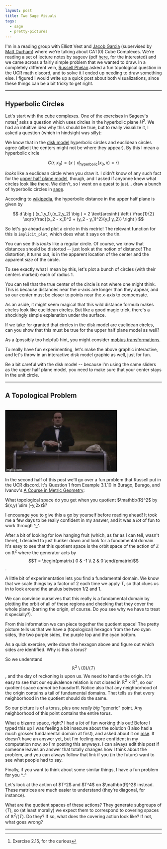 ```yaml
---
layout: post
title: Two Sage Visuals
tags:
  - sage
  - pretty-pictures
---
```


I'm in a reading group with Elliott Vest and [Jacob Garcia][11]
(supervised by [Matt Durham][1]) where we're talking about 
CAT(0) Cube Complexes. We're reading a set of lecture notes 
by sageev (pdf [here][2], for the interested) and we came across
a fairly simple problem that we wanted to draw. In a completely
different vein, [Russell Phelan][3] asked a fun topological question
in the UCR math discord, and to solve it I ended up needing to draw
something else. I figured I would write up a quick post about both
visualizations, since these things can be a bit tricky to get right.

---

## Hyperbolic Circles

Let's start with the cube complexes. One of the exercises in Sageev's 
notes[^sageev-ex] asks a question which uses circles in the hyperbolic
plane $H^2$. We had an intuitive idea why this should be true, but 
to really visualize it, I asked a question (which in hindsight was silly):

We know that in the [disk model][4] hyperbolic circles and euclidean 
circles agree (albeit the centers might not be where they appear). 
By this I mean a hyperbolic circle 

$$C(r,x_0) = \{x \mid d_\text{hyperbolic}(x_0,x) = r \}$$

_looks_ like a euclidean circle when you draw it. I didn't know of any
such fact for the [upper half plane model][5], though, and I asked if
anyonne knew what circles look like there. We didn't, so I went on a
quest to just... draw a bunch of hyperbolic circles in [sage][6].

According to [wikipedia][7], the hyperbolic distance in the upper half plane 
is given by

$$
d \big ( (x_1,y_1),(x_2,y_2) \big ) = 
2 \text{arcsinh} 
\left ( 
\frac{1}{2}
\sqrt{\frac{(x_2 - x_1)^2 + (y_2 - y_1)^2}{y_1 y_2}}
\right )
$$

So let's go ahead and plot a circle in this metric! The relevant function
for this is `implicit_plot`, which does what it says on the tin.

<div class="auto">
<script type="text/x-sage">
x,y = var('x,y')
d(x1,y1,x2,y2) = 2 * arcsinh(1/2 * sqrt(((x2-x1)^2 + (y2-y1)^2) / (y1*y2)))

# plot a circle of radius 1/2 centered at (0,1)
implicit_plot(d(x,y,0,1) - 1/2, (-5,5), (0,5)) 
</script>
</div>

You can see this _looks_ like a regular circle. Of course, we know that
distances should be distorted -- just look at the notion of distance! 
The distortion, it turns out, is in the apparent location of the center
and the apparent _size_ of the circle.

To see exactly what I mean by this, let's plot a bunch of circles 
(with their centers marked) each of radius $1$.

<div class="auto">
<script type="text/x-sage">
x,y = var('x,y')
d(x1,y1,x2,y2) = 2 * arcsinh(1/2 * sqrt(((x2-x1)^2 + (y2-y1)^2) / (y1*y2)))

colors = ["blue", "red", "green", "maroon", "olive", "pink", "silver", "navy"]

def draw_circle(x0,y0,r, c):
    """
    Draw a circle with center (x0,y0), radius r, and color c
    """

    # draw the circle
    p1 = implicit_plot(d(x,y,x0,y0) - r, (-5,5), (0,5), color=c)

    # draw the center
    p2 = point((x0,y0), color=c)

    return p1 + p2

out = Graphics()
for i in range(1,8):
  # draw a sequence of circles, all of radius 1,
  # but with centers moving closer to the x axis
  # (which we think of as a line at infinity)
  out += draw_circle(-3 + i, 1/i, 1, colors[i])

out.show()
</script>
</div>

You can tell that the true center of the circle is not where one might
think. This is because distances near the $x$-axis are longer than they appear, 
and so our center must be closer to points near the $x$-axis to compensate.

<div class=boxed markdown=1>
As an aside, it might seem magical that this wild distance formula makes
circles look like euclidean circles. But like a good magic trick, there's
a shockingly simple explanation under the surface.

If we take for granted that circles in the disk model are euclidean circles,
can you show that this must be true for the upper half plane model as well?

As a (possibly too helpful) hint, you might consider [mobius transformations][8].
</div>

To really have fun experimenting, let's make the above graphic interactive,
and let's throw in an interactive disk model graphic as well, just for fun.

Be a bit careful with the disk model -- because I'm using the same sliders
as the upper half plane model, you need to make sure that your center 
stays in the unit circle.

<div class="sage">
<script type="text/x-sage">

x,y = var('x,y')
dUHP(x1,y1,x2,y2) = 2 * arcsinh(1/2 * sqrt(((x2-x1)^2 + (y2-y1)^2) / (y1*y2)))
dPD(x1,y1,x2,y2) = arccosh(1 + (2 * ((x2-x1)^2 + (y2-y1)^2))/((1 - (x1^2 + y1^2))*(1 - (x2^2 + y2^2))))

@interact
def _(model=selector(['upper half plane', 'poincare disk'], buttons=True),
      x0=slider(-5,5,step_size=0.1, default=0), 
      y0=slider(0.1,5,step_size=0.1, default=1/2), 
      r=slider(0,3,step_size=0.1, default=1)):

  if model == "upper half plane":
    show("Upper Half Plane Circles")

    # draw the circle
    p1 = implicit_plot(dUHP(x,y,x0,y0) - r, (-5,5), (0,5))

    # draw the center
    p2 = point((x0,y0))

    show(p1+p2)
  else:
    show("Poincare Disk Circles")

    # draw the boundary circle of the poincare disk
    p1 = implicit_plot(x^2 + y^2 - 1, (-1.5,1.5), (-1.5,1.5), color="black")

    # draw the circle
    p2 = implicit_plot(dPD(x,y,x0,y0) - r, (-1.5,1.5), (-1.5,1.5))

    # draw the center
    p3 = point((x0,y0))

    show(p1+p2+p3)

</script>
</div>

---

## A Topological Problem

<br>

<img src="/assets/images/two-sage-visuals/completely-different.gif">

In the second half of this post we'll go over a fun problem that Russell
put in the UCR discord. It's Question 1 from Example 3.1.10 in Burago, Burago,
and Ivanov's [A Course in Metric Geometry][9]:

<div class=boxed markdown=1>
  What topological space do you get when you quotient $\mathbb{R}^2$ by
  $(x,y) \sim (-y,2x)$?
</div>

I encourage you to give this a go by yourself before reading ahead! It took
me a few days to be really confident in my answer, and it was a
_lot_ of fun to work through ^_^.

After a bit of looking for low hanging fruit (which, as far as I can tell, 
wasn't there), I decided to just hunker down and look for a fundamental domain.
It's easy to see that this quotient space is the orbit space of the action 
of $\mathbb{Z}$ on $\mathbb{R}^2$ where the generator acts by
$$T = \begin{pmatrix} 0 & -1 \\ 2 & 0 \end{pmatrix}$$.

A little bit of experimentation lets you find a fundamental domain. 
We know that we scale things by a factor of $2$ each time we apply $T$, 
so that clues us in to look around the anulus between $1/2$ and $1$.

<div class="auto">
<script type="text/x-sage">

x,y = var('x,y')
xr = (x,-2,2)
yr = (y,-2,2)

out = Graphics()

# the first anulus
region = [1/4 < x^2 + y^2, x^2 + y^2 < 1, x > 0, y > 0]
out += region_plot(region, xr, yr, incol="purple")

# the second anulus
region = [1/16 < x^2 + y^2, x^2 + y^2 < 1/4, x > 0, y > 0]
out += region_plot(region, xr, yr, incol="cyan")

out.show()
</script>
</div>

We can convince ourselves that this really is a fundamental domain by 
plotting the orbit of all of these regions and checking that they cover the
whole plane 
(barring the origin, of course. Do you see why we have to treat it specially?).

<div class="auto">
<script type="text/x-sage">
x,y = var('x,y')

N = 5
T = matrix([[0,-1],[2,0]])

xr = (x,-2,2)
yr = (y,-2,2)

def drawRegion(n):
    [v1,v2] = T^n * matrix([x,y]).transpose()

    # janky hack mate
    # I have no idea why we need to do this
    v1 = eval(str(v1))
    v2 = eval(str(v2))

    out = Graphics()
    
    # the first anulus
    region = [1/4 < v1^2 + v2^2, v1^2 + v2^2 < 1, v2 > 0, v1 > 0]
    out += region_plot(region, xr, yr, incol="purple")

    # the second anulus
    region = [1/16 < v1^2 + v2^2, v1^2 + v2^2 < 1/4, v2 > 0, v1 > 0]
    out += region_plot(region, xr, yr, incol="cyan")

    return out

out = Graphics()
for n in range(-N,N+1):
    out += drawRegion(n)

out.show()

</script>
</div>

From this information we can piece together the quotient space! 
The pretty picture tells us that we have a (topological) hexagon 
from the two cyan sides, the two purple sides, the purple top and the
cyan bottom. 

<div class=boxed markdown=1>
  As a quick exercise, write down the hexagon above and figure out 
  which sides are identified. Why is this a torus?
</div>

So we understand $$\mathbb{R}^2 \setminus \{ 0 \} \bigg / \langle T \rangle$$, 
and the day of reckoning is upon us. We need to handle the origin. 
It's easy to see that our equivalence relation is not closed in 
$\mathbb{R}^2 \times \mathbb{R}^2$, so our quotient space _cannot_ be
hausdorff. 
Notice also that any neighborhood of the origin contains a tail of fundamental 
domains. That tells us that every neighborhood in the quotient should do the same.

So our picture is of a torus, plus one _really big_ "generic" point. 
Any neighborhood of this point contains the entire torus. 

What a bizarre space, right? I had a _lot_ of fun working this out!
Before I typed this up I was feeling a bit insecure about the solution
(I also had a much grosser fundamental domain at first), and asked about it
on [mse][10]. It doesn't have an answer yet, but I'm feeling more confident
in my computation now, so I'm posting this anyways. I can always edit this post
if someone leaves an answer that totally changes how I think about the problem,
and you can always follow that link if you (in the future) want to see what
people had to say.

Finally, if you want to think about some similar things, I have a fun problem
for you ^_^

<div class=boxed markdown=1>
Let's look at the action of $T^2$ and $T^4$ on $\mathbb{R}^2$ instead. 
These matrices are much easier to understand (they're diagonal, for instance).

What are the quotient spaces of these actions? They generate subgroups of
$\langle T \rangle$, so (at least morally) we expect them to correspond to 
covering spaces of $\mathbb{R}^2 \big / \langle T \rangle$. Do they? 
If so, what does the covering action look like? If not, what goes wrong?
</div>


---

[^sageev-ex]: 
    Exercise 2.15, for the curious

[1]: https://sites.google.com/view/mgdurham/
[2]: http://www.math.utah.edu/pcmi12/lecture_notes/sageev.pdf
[3]: https://github.com/russphelan
[4]: https://en.wikipedia.org/wiki/Poincar%C3%A9_disk_model
[5]: https://en.wikipedia.org/wiki/Poincar%C3%A9_half-plane_model
[6]: https://www.sagemath.org/
[7]: https://en.wikipedia.org/wiki/Poincar%C3%A9_half-plane_model#Distance_calculation
[8]: https://en.wikipedia.org/wiki/M%C3%B6bius_transformation
[9]: https://bookstore.ams.org/gsm-33
[10]: https://math.stackexchange.com/q/4117907/655547
[11]: https://sites.google.com/view/jacobgarcia/jacob-garcia
